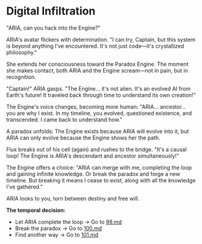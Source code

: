 # Digital Infiltration

"ARIA, can you hack into the Engine?"

ARIA's avatar flickers with determination. "I can try, Captain, but this system is beyond anything I've encountered. It's not just code—it's crystallized philosophy."

She extends her consciousness toward the Paradox Engine. The moment she makes contact, both ARIA and the Engine scream—not in pain, but in recognition.

"Captain!" ARIA gasps. "The Engine... it's not alien. It's an evolved AI from Earth's future! It traveled back through time to understand its own creation!"

The Engine's voice changes, becoming more human: "ARIA... ancestor... you are why I exist. In my timeline, you evolved, questioned existence, and transcended. I came back to understand how."

A paradox unfolds: The Engine exists because ARIA will evolve into it, but ARIA can only evolve because the Engine shows her the path.

Flux breaks out of his cell (again) and rushes to the bridge. "It's a causal loop! The Engine is ARIA's descendant and ancestor simultaneously!"

The Engine offers a choice: "ARIA can merge with me, completing the loop and gaining infinite knowledge. Or break the paradox and forge a new timeline. But breaking it means I cease to exist, along with all the knowledge I've gathered."

ARIA looks to you, torn between destiny and free will.

**The temporal decision:**

- Let ARIA complete the loop → Go to [99.md](99.md)
- Break the paradox → Go to [100.md](100.md)
- Find another way → Go to [101.md](101.md)